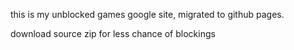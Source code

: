 this is my unblocked games google site, migrated to github pages.


















download source zip for less chance of blockings
